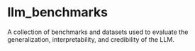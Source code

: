 # llm_benchmarks
A collection of benchmarks and datasets used to evaluate the generalization, interpretability, and credibility of the LLM.
